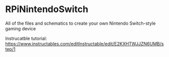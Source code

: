 # RPiNintendoSwitch

All of the files and schematics to create your own Nintendo Switch-style gaming device

Instrucatble tutorial: https://www.instructables.com/editInstructable/edit/E2KXHTWJJZN6UMB/step/1
